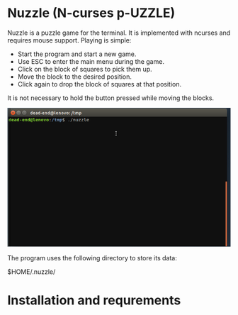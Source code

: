 # Nuzzle (N-curses p-UZZLE)

Nuzzle is a puzzle game for the terminal. It is implemented with ncurses and
requires mouse support. Playing is simple:

- Start the program and start a new game.
- Use ESC to enter the main menu during the game.
- Click on the block of squares to pick them up.
- Move the block to the desired position.
- Click again to drop the block of squares at that position.

It is not necessary to hold the button pressed while moving the blocks. 

![Example](res/nuzzle-example.gif)

The program uses the following directory to store its data:

  $HOME/.nuzzle/

# Installation and requrements
